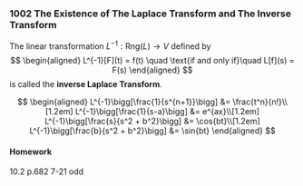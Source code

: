 ### 1002 The Existence of The Laplace Transform and The Inverse Transform

The linear transformation $L^{-1}: \text{Rng}(L) \to V$ defined by
$$
\begin{aligned}
L^{-1}[F](t) = f(t) \quad \text{if and only if}\quad L[f](s) = F(s)
\end{aligned}
$$
is called the **inverse Laplace Transform**.

$$
\begin{aligned}
L^{-1}\bigg[\frac{1}{s^{n+1}}\bigg] &= \frac{t^n}{n!}\\[1.2em]
L^{-1}\bigg[\frac{1}{s-a}\bigg] &= e^{ax}\\[1.2em]
L^{-1}\bigg[\frac{s}{s^2 + b^2}\bigg] &= \cos{bt}\\[1.2em]
L^{-1}\bigg[\frac{b}{s^2 + b^2}\bigg] &= \sin{bt}
\end{aligned}
$$

#### Homework
10.2 p.682 7-21 odd
